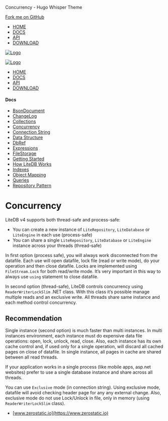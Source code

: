 Concurrency - Hugo Whisper Theme



[Fork me on GitHub](https://github.com/mbdavid/litedb)

* [HOME](www.example.com/)
* [DOCS](www.example.com/docs/)
* [API](www.example.com/api/)
* [DOWNLOAD](https://www.nuget.org/packages/LiteDB/)

[![Logo](/www.example.com/logo_litedb.svg)](www.example.com)

[![Logo](/www.example.com/logo_litedb.svg)](www.example.com)

* [HOME](www.example.com/)
* [DOCS](www.example.com/docs/)
* [API](www.example.com/api/)
* [DOWNLOAD](https://www.nuget.org/packages/LiteDB/)

#### Docs

* [BsonDocument](www.example.com/docs/bsondocument/)
* [ChangeLog](www.example.com/docs/changelog/)
* [Collections](www.example.com/docs/collections/)
* [Concurrency](www.example.com/docs/concurrency/)
* [Connection String](www.example.com/docs/connection-string/)
* [Data Structure](www.example.com/docs/data-structure/)
* [DbRef](www.example.com/docs/dbref/)
* [Expressions](www.example.com/docs/expressions/)
* [FileStorage](www.example.com/docs/filestorage/)
* [Getting Started](www.example.com/docs/getting-started/)
* [How LiteDB Works](www.example.com/docs/how-litedb-works/)
* [Indexes](www.example.com/docs/indexes/)
* [Object Mapping](www.example.com/docs/object-mapping/)
* [Queries](www.example.com/docs/queries/)
* [Repository Pattern](www.example.com/docs/repository-pattern/)

# Concurrency

LiteDB v4 supports both thread-safe and process-safe:

* You can create a new instance of `LiteRepository`, `LiteDatabase` or `LiteEngine` in each use (process-safe)
* You can share a single `LiteRepository`, `LiteDatabase` or `LiteEngine` instance across your threads (thread-safe)

In first option (process safe), you will always work disconnected from the datafile. Each use will open datafile, lock file (read or write mode), do your operation and then close datafile. Locks are implemented using `FileStream.Lock` for both read/write mode. It’s very important in this way to always use `using` statement to close datafile.

In second option (thread-safe), LiteDB controls concurrency using `ReaderWriterLockSlim` .NET class. With this class it’s possible manage multiple reads and an exclusive write. All threads share same instance and each method control concurrency.

## Recommendation

Single instance (second option) is much faster than multi instances. In multi instances environment, each instance must do expensive data file operations: open, lock, unlock, read, close. Also, each instance has its own cache control and, if used only for a single operation, will discard all cached pages on close of datafile. In single instance, all pages in cache are shared between all read threads.

If your application works in a single process (like mobile apps, asp.net websites) prefer to use a single database instance and share across all threads.

You can use `Exclusive` mode (in connection string). Using exclusive mode, datafile will avoid checking header page for any any external change. Also, exclusive mode do not use Lock/Unlock in file, only in memory (using `ReaderWriterLockSlim` class).

* [www.zerostatic.io](https://www.zerostatic.io)
